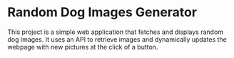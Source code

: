 # Random Dog Images Generator

This project is a simple web application that fetches and displays random dog images. It uses an API to retrieve images and dynamically updates the webpage with new pictures at the click of a button.